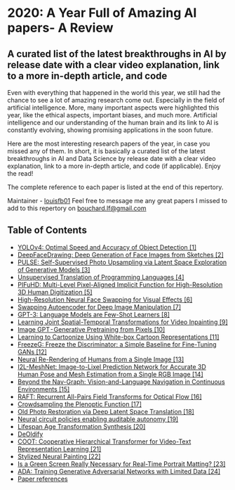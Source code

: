 # 2020: A Year Full of Amazing AI papers- A Review
## A curated list of the latest breakthroughs in AI by release date with a clear video explanation, link to a more in-depth article, and code

Even with everything that happened in the world this year, we still had the chance to see a lot of amazing research come out. Especially in the field of artificial intelligence. More, many important aspects were highlighted this year, like the ethical aspects, important biases, and much more. Artificial intelligence and our understanding of the human brain and its link to AI is constantly evolving, showing promising applications in the soon future.

Here are the most interesting research papers of the year, in case you missed any of them. In short, it is basically a curated list of the latest breakthroughs in AI and Data Science by release date with a clear video explanation, link to a more in-depth article, and code (if applicable). Enjoy the read!

The complete reference to each paper is listed at the end of this repertory.

Maintainer - [louisfb01](https://github.com/louisfb01)
Feel free to message me any great papers I missed to add to this repertory on bouchard.lf@gmail.com

## Table of Contents
- [YOLOv4: Optimal Speed and Accuracy of Object Detection [1]](#YouTubeVideos)
- [DeepFaceDrawing: Deep Generation of Face Images from Sketches [2]](#YouTubeVideos)
- [PULSE: Self-Supervised Photo Upsampling via Latent Space Exploration of Generative Models [3]](#YouTubeVideos)
- [Unsupervised Translation of Programming Languages [4]](#YouTubeVideos)
- [PIFuHD: Multi-Level Pixel-Aligned Implicit Function for High-Resolution 3D Human Digitization [5]](#YouTubeVideos)
- [High-Resolution Neural Face Swapping for Visual Effects [6]](#YouTubeVideos)
- [Swapping Autoencoder for Deep Image Manipulation [7]](#YouTubeVideos)
- [GPT-3: Language Models are Few-Shot Learners [8]](#YouTubeVideos)
- [Learning Joint Spatial-Temporal Transformations for Video Inpainting [9]](#YouTubeVideos)
- [Image GPT - Generative Pretraining from Pixels [10]](#YouTubeVideos)
- [Learning to Cartoonize Using White-box Cartoon Representations [11]](#YouTubeVideos)
- [FreezeG: Freeze the Discriminator: a Simple Baseline for Fine-Tuning GANs [12]](#YouTubeVideos)
- [Neural Re-Rendering of Humans from a Single Image [13]](#YouTubeVideos)
- [I2L-MeshNet: Image-to-Lixel Prediction Network for Accurate 3D Human Pose and Mesh Estimation from a Single RGB Image [14]](#YouTubeVideos)
- [Beyond the Nav-Graph: Vision-and-Language Navigation in Continuous Environments [15]](#YouTubeVideos)
- [RAFT: Recurrent All-Pairs Field Transforms for Optical Flow [16]](#YouTubeVideos)
- [Crowdsampling the Plenoptic Function [17]](#YouTubeVideos)
- [Old Photo Restoration via Deep Latent Space Translation [18]](#YouTubeVideos)
- [Neural circuit policies enabling auditable autonomy [19]](#YouTubeVideos)
- [Lifespan Age Transformation Synthesis [20]](#YouTubeVideos)
- [DeOldify](#YouTubeVideos)
- [COOT: Cooperative Hierarchical Transformer for Video-Text Representation Learning [21]](#YouTubeVideos)
- [Stylized Neural Painting [22]](#YouTubeVideos)
- [Is a Green Screen Really Necessary for Real-Time Portrait Matting? [23]](#YouTubeVideos)
- [ADA: Training Generative Adversarial Networks with Limited Data [24]](#YouTubeVideos)
- [Paper references](#YouTubeVideos)









